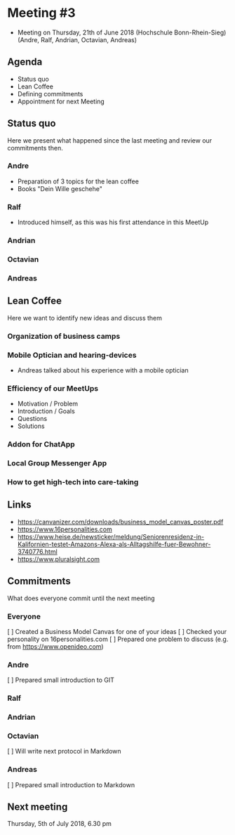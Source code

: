 # Meeting #3

* Meeting on Thursday, 21th of June 2018 (Hochschule Bonn-Rhein-Sieg) (Andre, Ralf, Andrian, Octavian, Andreas)

## Agenda

* Status quo
* Lean Coffee
* Defining commitments
* Appointment for next Meeting

## Status quo

Here we present what happened since the last meeting and review our commitments then.

### Andre

* Preparation of 3 topics for the lean coffee
* Books "Dein Wille geschehe"

### Ralf

* Introduced himself, as this was his first attendance in this MeetUp

### Andrian

### Octavian

### Andreas

## Lean Coffee

Here we want to identify new ideas and discuss them

### Organization of business camps

### Mobile Optician and hearing-devices

* Andreas talked about his experience with a mobile optician

### Efficiency of our MeetUps

* Motivation / Problem
* Introduction / Goals
* Questions
* Solutions

### Addon for ChatApp

### Local Group Messenger App

### How to get high-tech into care-taking

## Links

* https://canvanizer.com/downloads/business_model_canvas_poster.pdf
* https://www.16personalities.com
* https://www.heise.de/newsticker/meldung/Seniorenresidenz-in-Kalifornien-testet-Amazons-Alexa-als-Alltagshilfe-fuer-Bewohner-3740776.html
* https://www.pluralsight.com

## Commitments

What does everyone commit until the next meeting

### Everyone
[ ] Created a Business Model Canvas for one of your ideas
[ ] Checked your personality on 16personalities.com
[ ] Prepared one problem to discuss (e.g. from https://www.openideo.com)

### Andre
[ ] Prepared small introduction to GIT

### Ralf

### Andrian

### Octavian
[ ] Will write next protocol in Markdown

### Andreas
[ ] Prepared small introduction to Markdown

## Next meeting

Thursday, 5th of July 2018, 6.30 pm

